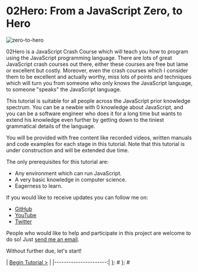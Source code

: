 [{]: <region> (header)
# 02Hero: From a JavaScript Zero, to Hero
[}]: #
[{]: <region> (body)
![zero-to-hero](https://cloud.githubusercontent.com/assets/7648874/23078886/9e5ceca4-f531-11e6-81a0-c110efd8124d.gif)

02Hero is a JavaScript Crash Course which will teach you how to program using the JavaScript programming language. There are lots of great JavaScript crash courses out there, either these courses are free but lame or excellent but costly. Moreover, even the crash courses which I consider them to be excellent and actually worthy, miss lots of points and techniques which will turn you from someone who only knows the JavaScript language, to someone "speaks" the JavaScript language.

This tutorial is suitable for all people across the JavaScript prior knowledge spectrum. You can be a newbie with 0 knowledge about JavaScript, and you can be a software engineer who does it for a long time but wants to extend his knowledge even further by getting down to the tiniest grammatical details of the language.

You will be provided with free content like recorded videos, written manuals and code examples for each stage in this tutorial. Note that this tutorial is under construction and will be extended due time.

The only prerequisites for this tutorial are:
- Any environment which can run JavaScript.
- A very basic knowledge in computer science.
- Eagerness to learn.

If you would like to receive updates you can follow me on:
- [GitHub](https://github.com/DAB0mB)
- [YouTube](https://www.youtube.com/channel/UCJIcILt6086ts21-60g0bpw)
- [Twitter](https://twitter.com/eytan_manor)

People who would like to help and participate in this project are welcome to do so! Just [send me an email](mailto:emanor6@gmail.com).

Without further due, let's start!

[}]: #
[{]: <region> (footer)
[{]: <helper> (nav_step)
| [Begin Tutorial >](manuals/views/step1.md) |
|----------------------:|
[}]: #
[}]: #